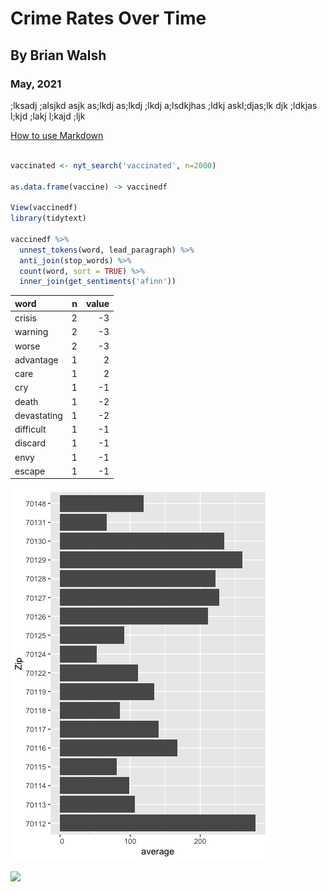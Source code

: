 
# Crime Rates Over Time
## By Brian Walsh
### May, 2021

;lksadj ;alsjkd asjk as;lkdj as;lkdj ;lkdj a;lsdkjhas ;ldkj askl;djas;lk djk ;ldkjas l;kjd ;lakj l;kajd ;ljk

[How to use Markdown](https://guides.github.com/features/mastering-markdown/)

``` r

vaccinated <- nyt_search('vaccinated', n=2000)

as.data.frame(vaccine) -> vaccinedf

View(vaccinedf)
library(tidytext)

vaccinedf %>% 
  unnest_tokens(word, lead_paragraph) %>% 
  anti_join(stop_words) %>% 
  count(word, sort = TRUE) %>% 
  inner_join(get_sentiments('afinn'))

```

|word        |  n| value|
|:-----------|--:|-----:|
|crisis      |  2|    -3|
|warning     |  2|    -3|
|worse       |  2|    -3|
|advantage   |  1|     2|
|care        |  1|     2|
|cry         |  1|    -1|
|death       |  1|    -2|
|devastating |  1|    -2|
|difficult   |  1|    -1|
|discard     |  1|    -1|
|envy        |  1|    -1|
|escape      |  1|    -1|

![Crime By Zip Code](zipcodes.png)


<div class='tableauPlaceholder' id='viz1620153654701' style='position: relative'><noscript><a href='#'><img alt=' ' src='https:&#47;&#47;public.tableau.com&#47;static&#47;images&#47;ch&#47;chicago-covid&#47;Sheet1&#47;1_rss.png' style='border: none' /></a></noscript><object class='tableauViz'  style='display:none;'><param name='host_url' value='https%3A%2F%2Fpublic.tableau.com%2F' /> <param name='embed_code_version' value='3' /> <param name='site_root' value='' /><param name='name' value='chicago-covid&#47;Sheet1' /><param name='tabs' value='no' /><param name='toolbar' value='yes' /><param name='static_image' value='https:&#47;&#47;public.tableau.com&#47;static&#47;images&#47;ch&#47;chicago-covid&#47;Sheet1&#47;1.png' /> <param name='animate_transition' value='yes' /><param name='display_static_image' value='yes' /><param name='display_spinner' value='yes' /><param name='display_overlay' value='yes' /><param name='display_count' value='yes' /><param name='language' value='en' /></object></div>               



  
<script type='text/javascript'>                    var divElement = document.getElementById('viz1620153654701');                    var vizElement = divElement.getElementsByTagName('object')[0];                    vizElement.style.width='100%';vizElement.style.height=(divElement.offsetWidth*0.75)+'px';                    var scriptElement = document.createElement('script');                    scriptElement.src = 'https://public.tableau.com/javascripts/api/viz_v1.js';                    vizElement.parentNode.insertBefore(scriptElement, vizElement);                </script>
